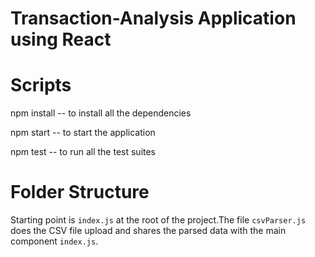 # Transaction-Analysis Application using React


# Scripts
npm install -- to install all the dependencies

npm start -- to start the application

npm test -- to run all the test suites

# Folder Structure
Starting point is `index.js` at the root of the project.The file `csvParser.js` does the CSV file upload and shares the parsed data with the main component `index.js`. 